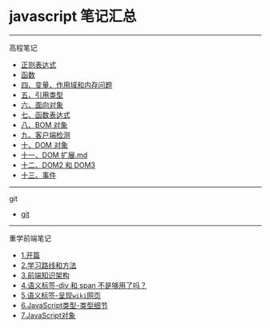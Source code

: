 # javascript 笔记汇总

---

高程笔记

- [正则表达式](./docs/高程笔记/正则表达式（RegExp）.md)
- [函数](./docs/高程笔记/function.md)
- [四、变量、作用域和内存问题](./docs/高程笔记/四、变量、作用域和内存问题.md)
- [五、引用类型](./docs/高程笔记/五、引用类型.md)
- [六、面向对象](./docs/高程笔记/六、面向对象.md)
- [七、函数表达式](./docs/高程笔记/七、函数表达式.md)
- [八、BOM 对象](./docs/高程笔记/八、BOM对象.md)
- [九、客户端检测](./docs/高程笔记/九、客户端检测.md)
- [十、DOM 对象](./docs/高程笔记/十、DOM.md)
- [十一、DOM 扩展.md](./docs/高程笔记/11DOM扩展.md)
- [十二、DOM2 和 DOM3](./docs\高程笔记\12.DOM2和DOM3\12.DOM2和DOM3.md)
- [十三、事件](./docs\高程笔记\13.事件.md)

---

git

- [git](./docs/git.md)

---

重学前端笔记

- [1.开篇](./docs/lessons/relearn-front-end-1.md)
- [2.学习路线和方法](./docs/lessons/relearn-front-end-2.md)
- [3.前端知识架构](./docs/lessons/relearn-front-end-3/relearn-front-end-3.md)
- [4.语义标签-div 和 span 不是够用了吗？](./docs/lessons/relearn-front-end-4.md)
- [5.语义标签-呈现`wiki`网页](./docs/lessons/relearn-front-end-5/relearn-front-end-5.md)
- [6.JavaScript类型-类型细节](./docs/lessons/relearn-front-end-6/relearn-front-end-6.md)
- [7.JavaScript对象](./docs/lessons/relearn-front-end-7.md)
